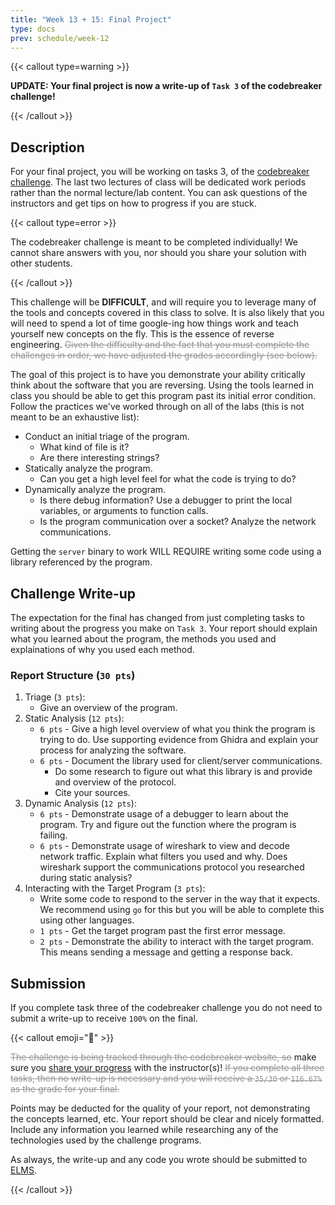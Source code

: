 ```yaml
---
title: "Week 13 + 15: Final Project"
type: docs
prev: schedule/week-12
---
```


{{< callout type=warning >}}

**UPDATE: Your final project is now a write-up of `Task 3` of the codebreaker
challenge!**

{{< /callout >}}

## Description

For your final project, you will be working on tasks 3, of the
[codebreaker challenge](https://nsa-codebreaker.org/challenge). The last two
lectures of class will be dedicated work periods rather than the normal
lecture/lab content. You can ask questions of the instructors and get tips on
how to progress if you are stuck.

{{< callout type=error >}}

The codebreaker challenge is meant to be completed individually! We cannot share
answers with you, nor should you share your solution with other students.

{{< /callout >}}

This challenge will be **DIFFICULT**, and will require you to leverage many of
the tools and concepts covered in this class to solve. It is also likely that
you will need to spend a lot of time google-ing how things work and teach
yourself new concepts on the fly. This is the essence of reverse engineering.
<span style="color: #939395">~~Given the difficulty and the fact that you must
complete the challenges in order, we have adjusted the grades accordingly (see
below).~~</span>

The goal of this project is to have you demonstrate your ability critically
think about the software that you are reversing. Using the tools learned in
class you should be able to get this program past its initial error condition.
Follow the practices we've worked through on all of the labs (this is not meant
to be an exhaustive list):

- Conduct an initial triage of the program.
  - What kind of file is it?
  - Are there interesting strings?
- Statically analyze the program.
  - Can you get a high level feel for what the code is trying to do?
- Dynamically analyze the program.
  - Is there debug information? Use a debugger to print the local variables, or
    arguments to function calls.
  - Is the program communication over a socket? Analyze the network
    communications.

Getting the `server` binary to work WILL REQUIRE writing some code using a
library referenced by the program.

## Challenge Write-up

The expectation for the final has changed from just completing tasks to writing
about the progress you make on `Task 3`. Your report should explain what you
learned about the program, the methods you used and explainations of why you
used each method.

### Report Structure (`30 pts`)

1. Triage (`3 pts`):
   - Give an overview of the program.
1. Static Analysis (`12 pts`):
   - `6 pts` - Give a high level overview of what you think the program is
     trying to do. Use supporting evidence from Ghidra and explain your process
     for analyzing the software.
   - `6 pts` - Document the library used for client/server communications.
     - Do some research to figure out what this library is and provide and
       overview of the protocol.
     - Cite your sources.
1. Dynamic Analysis (`12 pts`):
   - `6 pts` - Demonstrate usage of a debugger to learn about the program. Try
     and figure out the function where the program is failing.
   - `6 pts` - Demonstrate usage of wireshark to view and decode network
     traffic. Explain what filters you used and why. Does wireshark support the
     communications protocol you researched during static analysis?
1. Interacting with the Target Program (`3 pts`):
   - Write some code to respond to the server in the way that it expects. We
     recommend using `go` for this but you will be able to complete this using
     other languages.
   - `1 pts` - Get the target program past the first error message.
   - `2 pts` - Demonstrate the ability to interact with the target program. This
     means sending a message and getting a response back.

## Submission

If you complete task three of the codebreaker challenge you do not need to
submit a write-up to receive `100%` on the final.

{{< callout emoji="📝" >}}

<span style="color: #939395">~~The challenge is being tracked through the
codebreaker website, so~~</span> make sure you
[share your progress](/schedule/week-12/hw/) with the instructor(s)!
<span style="color: #939395">~~If you complete all three tasks, then no write-up
is necessary and you will receive a `35/30` or `116.67%` as the grade for your
final.~~</span>

Points may be deducted for the quality of your report, not demonstrating the
concepts learned, etc. Your report should be clear and nicely formatted. Include
any information you learned while researching any of the technologies used by
the challenge programs.

As always, the write-up and any code you wrote should be submitted to
[ELMS](https://umd.instructure.com/courses/1374508/assignments).

{{< /callout >}}
